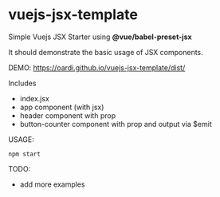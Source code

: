 # vuejs-jsx-template

Simple Vuejs JSX Starter using <b>@vue/babel-preset-jsx</b>

It should demonstrate the basic usage of JSX components.

DEMO:
https://oardi.github.io/vuejs-jsx-template/dist/

Includes
- index.jsx
- app component (with jsx)
- header component with prop
- button-counter component with prop and output via $emit

USAGE:

`npm start`

TODO:
- add more examples
